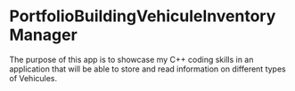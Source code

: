 # PortfolioBuildingVehiculeInventoryManager

The purpose of this app is to showcase my C++ coding skills in an application that will be able to store and read information on different types of Vehicules. 
